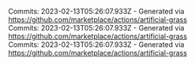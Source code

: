 Commits: 2023-02-13T05:26:07.933Z - Generated via https://github.com/marketplace/actions/artificial-grass
<br>
Commits: 2023-02-13T05:26:07.933Z - Generated via https://github.com/marketplace/actions/artificial-grass
<br>
Commits: 2023-02-13T05:26:07.933Z - Generated via https://github.com/marketplace/actions/artificial-grass
<br>
